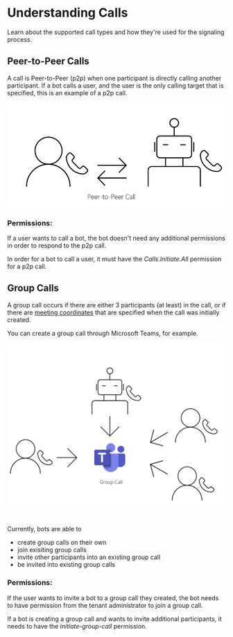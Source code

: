 # Understanding Calls

Learn about the supported call types and how they're used for the signaling process.

## Peer-to-Peer Calls
A call is Peer-to-Peer (p2p) when one participant is directly calling another participant. If a bot calls a user, and the user is the only calling target that is specified, this is an example of a p2p call.

![P2P Diagram](images/communications-p2p-call.PNG)

### Permissions:
If a user wants to call a bot, the bot doesn't need any additional permissions in order to respond to the p2p call.

In order for a bot to call a user, it must have the *Calls.Initiate.All* permission for a p2p call.

## Group Calls

A group call occurs if there are either 3 participants (at least) in the call, or if there are [meeting coordinates](/graph/api/resources/onlinemeeting) that are specified when the call was initially created. 

You can create a group call through Microsoft Teams, for example.

![Group Call Diagram](images/communications-group-call.PNG)<br/></br>

Currently, bots are able to
- create group calls on their own
- join exisiting group calls
- invite other participants into an existing group call
- be invited into existing group calls

### Permissions:
If the user wants to invite a bot to a group call they created, the bot needs to have permission from the tenant administrator to join a group call.

If a bot is creating a group call and wants to invite additional participants, it needs to have the *initiate-group-call* permission.
